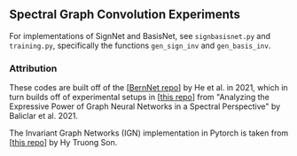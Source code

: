 ## Spectral Graph Convolution Experiments
For implementations of SignNet and BasisNet, see `signbasisnet.py` and `training.py`, specifically the functions `gen_sign_inv` and `gen_basis_inv`.

### Attribution
These codes are built off of the [[BernNet repo](https://github.com/ivam-he/BernNet)] by He et al. in 2021, which in turn builds off of experimental setups in [[this repo](https://github.com/balcilar/gnn-spectral-expressive-power)] from "Analyzing the Expressive Power of Graph Neural Networks in a Spectral Perspective" by Baliclar et al. 2021.

The Invariant Graph Networks (IGN) implementation in Pytorch is taken from [[this repo](https://github.com/HyTruongSon/InvariantGraphNetworks-PyTorch)] by Hy Truong Son.
